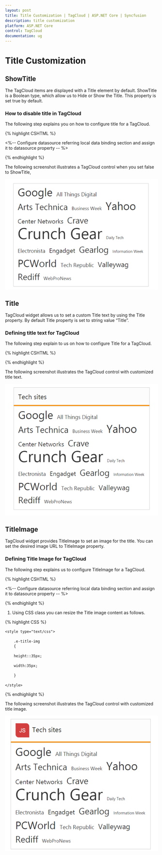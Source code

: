 ```yaml
---
layout: post
title: Title Customization | TagCloud | ASP.NET Core | Syncfusion
description: title customization
platform: ASP.NET Core
control: TagCloud
documentation: ug
---
```


# Title Customization

## ShowTitle

The TagCloud items are displayed with a Title element by default. ShowTitle is a Boolean type, which allow us to Hide or Show the Title. This property is set true by default.

### How to disable title in TagCloud

The following step explains you on how to configure title for a TagCloud.

{% highlight CSHTML %}

<%-- Configure datasource referring local data binding section and assign it to datasource property -- %>

<ej-tag-cloud id="tagcloud" datasource="ViewBag.datasource" show-title="false">
	<e-tag-cloud-fields text="Text" url="Url" frequency="Frequency" />
</ej-tag-cloud>

{% endhighlight %}

The following screenshot illustrates a TagCloud control when you set false to ShowTitle,

![](Title-Customization_images/Title-Customization_img1.png)


## Title

TagCloud widget allows us to set a custom Title text by using the Title property. By default Title property is set to string value “Title”.

### Defining title text for TagCloud

The following step explain to us on how to configure Title for a TagCloud.

{% highlight CSHTML %}

<ej-tag-cloud id="tagcloud" datasource="ViewBag.datasource" title="Tech sites">
	<e-tag-cloud-fields text="Text" url="Url" frequency="Frequency" />
</ej-tag-cloud>

{% endhighlight %}

The following screenshot illustrates the TagCloud control with customized title text.

![](Title-Customization_images/Title-Customization_img2.png)

## TitleImage

TagCloud widget provides TitleImage to set an image for the title. You can set the desired image URL to TitleImage property.

### Defining Title Image for TagCloud

The following step explains us to configure TitleImage for a TagCloud.

{% highlight CSHTML %}

<%-- Configure datasource referring local data binding section and assign it to datasource property -- %>

<ej-tag-cloud id="tagcloud" datasource="ViewBag.datasource" title="Tech sites" title-image="http://js.syncfusion.com/demos/web/images/waitingpopup/js_logo.png">
	<e-tag-cloud-fields text="Text" url="Url" frequency="Frequency" />
</ej-tag-cloud>

{% endhighlight %}

1. Using CSS class you can resize the Title image content as follows.

{% highlight CSS %}

	<style type="text/css">

		.e-title-img 
		{

		height::35px;

		width:35px;

		}

	</style>

{% endhighlight %}

The following screenshot illustrates the TagCloud control with customized title image.

![](Title-Customization_images/Title-Customization_img3.png)